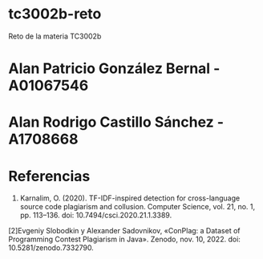 # tc3002b-reto
Reto de la materia TC3002b

# Alan Patricio González Bernal - A01067546
# Alan Rodrigo Castillo Sánchez - A1708668

# Referencias
1. Karnalim, O. (2020). TF-IDF-inspired detection for cross-language source code plagiarism and collusion. Computer Science, vol. 21, no. 1, pp. 113–136. doi: 10.7494/csci.2020.21.1.3389.

[2]Evgeniy Slobodkin y Alexander Sadovnikov, «ConPlag: a Dataset of Programming Contest Plagiarism in Java». Zenodo, nov. 10, 2022. doi: 10.5281/zenodo.7332790.